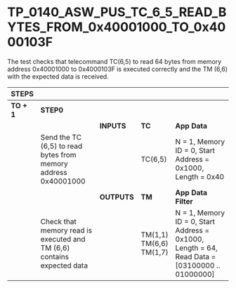 
# TP_0140_ASW_PUS_TC_6_5_READ_BYTES_FROM_0x40001000_TO_0x4000103F

The test checks that telecommand TC(6,5) to read 64 bytes from memory address
0x40001000 to 0x4000103F is executed correctly and the TM (6,6) with the
expected data is received.

| STEPS | | | | |
|-------|-|-|-|-|
| **TO + 1** | **STEP0** | | | |
| | | **INPUTS** | **TC** | **App Data** |
| | Send the TC (6,5) to read bytes from memory address 0x40001000 | | TC(6,5) | N = 1, Memory ID = 0, Start Address = 0x1000, Length = 0x40 |
| | | **OUTPUTS** | **TM** | **App Data Filter** |
| | Check that memory read is executed and TM (6,6) contains expected data | | TM(1,1)<br>TM(6,6)<br>TM(1,7) | N = 1, Memory ID = 0, Start Address = 0x1000, Length = 64, Read Data = [03100000 .. 01000000] |